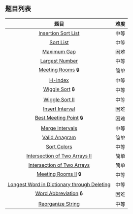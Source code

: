 ## 题目列表  
| 题目 | 难度 |  
|:---:|:---:|  
| [Insertion Sort List](Insertion%20Sort%20List/question.md) | 中等 |   
| [Sort List](Sort%20List/question.md) | 中等 |   
| [Maximum Gap](Maximum%20Gap/question.md) | 困难 |   
| [Largest Number](Largest%20Number/question.md) | 中等 |   
| [Meeting Rooms](Meeting%20Rooms/question.md) :lock: | 简单 |   
| [H-Index](H-Index/question.md) | 中等 |   
| [Wiggle Sort](Wiggle%20Sort/question.md) :lock: | 中等 |   
| [Wiggle Sort II](Wiggle%20Sort%20II/question.md) | 中等 |   
| [Insert Interval](Insert%20Interval/question.md) | 困难 |   
| [Best Meeting Point](Best%20Meeting%20Point/question.md) :lock: | 困难 |   
| [Merge Intervals](Merge%20Intervals/question.md) | 中等 |   
| [Valid Anagram](Valid%20Anagram/question.md) | 简单 |   
| [Sort Colors](Sort%20Colors/question.md) | 中等 |   
| [Intersection of Two Arrays II](Intersection%20of%20Two%20Arrays%20II/question.md) | 简单 |   
| [Intersection of Two Arrays](Intersection%20of%20Two%20Arrays/question.md) | 简单 |   
| [Meeting Rooms II](Meeting%20Rooms%20II/question.md) :lock: | 中等 |   
| [Longest Word in Dictionary through Deleting](Longest%20Word%20in%20Dictionary%20through%20Deleting/question.md) | 中等 |   
| [Word Abbreviation](Word%20Abbreviation/question.md) :lock: | 困难 |   
| [Reorganize String](Reorganize%20String/question.md) | 中等 |   
